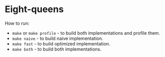# Eight-queens

How to run:

* `make` or `make profile` - to build both implementations and profile them.
* `make naive` - to build naive implementation.
* `make fast` - to build optimized implementation.
* `make both` - to build both implementations.
